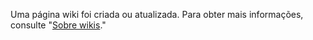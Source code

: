 Uma página wiki foi criada ou atualizada. Para obter mais informações, consulte "[Sobre wikis](/communities/documenting-your-project-with-wikis/about-wikis)."
